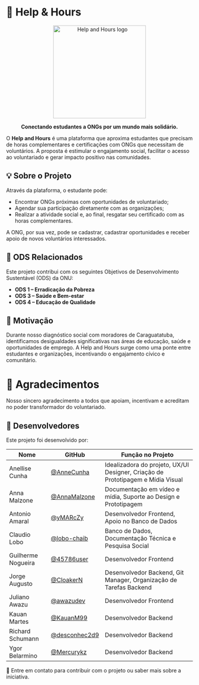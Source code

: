 # 👐 Help & Hours

<p align="center">
  <img src="https://github.com/user-attachments/assets/b6bf4b90-3f05-44a8-a8ca-937538dc8265" alt="Help and Hours logo" width="250"/>
</p>
<p align="center">
  <b>Conectando estudantes a ONGs por um mundo mais solidário.</b>
</p>

O **Help and Hours** é uma plataforma que aproxima estudantes que precisam de horas complementares e certificações com ONGs que necessitam de voluntários. A proposta é estimular o engajamento social, facilitar o acesso ao voluntariado e gerar impacto positivo nas comunidades.

## 💡 Sobre o Projeto

Através da plataforma, o estudante pode:

- Encontrar ONGs próximas com oportunidades de voluntariado;
- Agendar sua participação diretamente com as organizações;
- Realizar a atividade social e, ao final, resgatar seu certificado com as horas complementares.

A ONG, por sua vez, pode se cadastrar, cadastrar oportunidades e receber apoio de novos voluntários interessados.

## 🌱 ODS Relacionados

Este projeto contribui com os seguintes Objetivos de Desenvolvimento Sustentável (ODS) da ONU:

- **ODS 1 – Erradicação da Pobreza**
- **ODS 3 – Saúde e Bem-estar**
- **ODS 4 – Educação de Qualidade**

## 🧠 Motivação

Durante nosso diagnóstico social com moradores de Caraguatatuba, identificamos desigualdades significativas nas áreas de educação, saúde e oportunidades de emprego. A Help and Hours surge como uma ponte entre estudantes e organizações, incentivando o engajamento cívico e comunitário.

# 🤝 Agradecimentos
Nosso sincero agradecimento a todos que apoiam, incentivam e acreditam no poder transformador do voluntariado.

## 👥 Desenvolvedores
Este projeto foi desenvolvido por:

| Nome               | GitHub                                            | Função no Projeto                                                                     |
|--------------------|---------------------------------------------------|---------------------------------------------------------------------------------------|
| Anellise Cunha     | [@AnneCunha](https://github.com/AnneCunha)        | Idealizadora do projeto, UX/UI Designer, Criação de Prototipagem e Mídia Visual       |
| Anna Malzone       | [@AnnaMalzone](https://github.com/AnnaMalzone)    | Documentação em vídeo e mídia, Suporte ao Design e Prototipagem                       |
| Antonio Amaral     | [@yMARcZy](https://github.com/yMARcZy)            | Desenvolvedor Frontend, Apoio no Banco de Dados                                       |
| Claudio Lobo       | [@lobo-chaib](https://github.com/lobo-chaib)      | Banco de Dados, Documentação Técnica e Pesquisa Social                                |
| Guilherme Nogueira | [@45786user](https://github.com/45786user)        | Desenvolvedor Frontend                                                                |
| Jorge Augusto      | [@CloakerN ](https://github.com/CloakerN)         | Desenvolvedor Backend, Git Manager, Organização de Tarefas Backend                    |
| Juliano Awazu      | [@awazudev](https://github.com/awazudev)          | Desenvolvedor Frontend                                                                |
| Kauan Martes       | [@KauanM99](https://github.com/KauanM99)          | Desenvolvedor Backend                                                                 |
| Richard Schumann   | [@desconhec2d9](https://github.com/desconhec2d9)  | Desenvolvedor Backend                                                                 |
| Ygor Belarmino     | [@Mercurykz](https://github.com/Mercurykz)        | Desenvolvedor Backend                                                                 |


💬 Entre em contato para contribuir com o projeto ou saber mais sobre a iniciativa.



